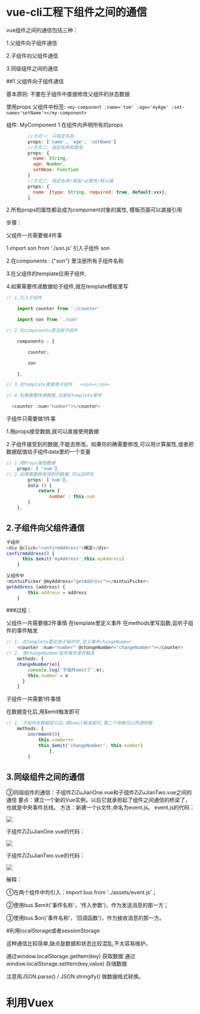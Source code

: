 # vue-cli工程下组件之间的通信

vue组件之间的通信包括三种：

1.父组件向子组件通信

2.子组件向父组件通信

3.同级组件之间的通信



##1.父组件向子组件通信



基本原则: 
    不要在子组件中直接修改父组件的状态数据

使用props
    父组件中标签: `<my-component :name='tom' :age='myAge' :set-name='setName'></my-component>`

组件: MyComponent
    1.在组件内声明所有的props 

```javascript
  		//方式一: 只指定名称
        props: ['name', 'age', 'setName']
        //方式二: 指定名称和类型
        props: {
          name: String,
          age: Number,
          setNmae: Function
        }
        //方式三: 指定名称/类型/必要性/默认值
        props: {
          name: {type: String, required: true, default:xxx},
        }
```

2.所有props的属性都会成为component对象的属性, 模板页面可以直接引用



步骤：

父组件一共需要做4件事

1.import son from './son.js' 引入子组件 son

2.在components : {"son"} 里注册所有子组件名称

3.在父组件的template应用子组件, <son></son>

4.如果需要传递数据给子组件,就在template模板里写 <son :num="number"></son>

```javascript
// 1.引入子组件 

    import counter from './counter'     

	import son from './son'

// 2.在ccmponents里注册子组件    

	components : {

        counter,

        son

    },

// 3.在template里使用子组件   <son></son>

// 4.如果需要传递数据,也是在templete里写

  <counter :num="number"></counter>

```

  子组件只需要做1件事

1.用props接受数据,就可以直接使用数据

2.子组件接受到的数据,不能去修改。如果你的确需要修改,可以用计算属性,或者把数据赋值给子组件data里的一个变量

```javascript
// 1.用Props接受数据     
	props: [ 'num'],
// 2.如果需要修改得到的数据,可以这样写
		props: ['num'],  
		data () {        
			return {
				number : this.num
        }
    },
```



## 2.子组件向父组件通信

```javascript
子组件
<div @click="confirmAddress">确定</div>
confirmAddress() {
      this.$emit('myAddress',this.myAddress)
    }
	
父组件中
<mintuiPicker @myAddress="getAddress"></mintuiPicker>
getAddress (address) {
        this.address = address
    }
```

###过程：

父组件一共需要做2件事情
在template里定义事件
在methods里写函数,监听子组件的事件触发

```javascript
// 1. 在templete里应用子组件时,定义事件changeNumber
	<counter :num="number" @changeNumber="changeNumber"></counter>
// 2. 用changeNumber监听事件是否触发
	methods: {
	changeNumber(e){                
		console.log('子组件emit了',e);                
		this.number = e
	  }
	}

```

子组件一共需要1件事情

在数据变化后,用$emit触发即可

```javascript
// 1. 子组件在数据变化后,用$emit触发即可,第二个参数可以传递参数
	methods: {
		increment(){                    
			this.number++                    
			this.$emit('changeNumber', this.number)
				},
		}
```



## 3.同级组件之间的通信

③同级组件的通信：子组件ZiZuJianOne.vue和子组件ZiZuJianTwo.vue之间的通信
要点：建立一个新的Vue实例，以后它就承担起了组件之间通信的桥梁了，也就是中央事件总线。
方法：新建一个js文件,命名为event.js。
event.js的代码：

![](https://raw.githubusercontent.com/hechaofan/imgMarkdown/master/2018-07-10_122558.png)

子组件ZiZuJianOne.vue的代码： 

![](https://raw.githubusercontent.com/hechaofan/imgMarkdown/master/2018-07-10_122619.png)

子组件ZiZuJianTwo.vue的代码： 

![](https://raw.githubusercontent.com/hechaofan/imgMarkdown/master/2018-07-10_122631.png)

解释：

①在两个组件中均引入：import bus from '../assets/event.js'；

②使用bus.$emit('事件名称'，'传入参数')，作为发送消息的那一方；

③使用bus.$on('事件名称'，'回调函数')，作为接收消息的那一方。





#利用localStorage或者sessionStorage



这种通信比较简单,缺点是数据和状态比较混乱,不太容易维护。

通过window.localStorage.getItem(key) 获取数据
通过window.localStorage.setItem(key,value) 存储数据

注意用JSON.parse() / JSON.stringify() 做数据格式转换。



# 利用Vuex

